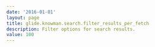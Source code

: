 ```yaml
---
date: '2016-01-01'
layout: page
title: glide.knowman.search.filter_results_per_fetch
description: Filter options for search results.
value: 100
---
```

